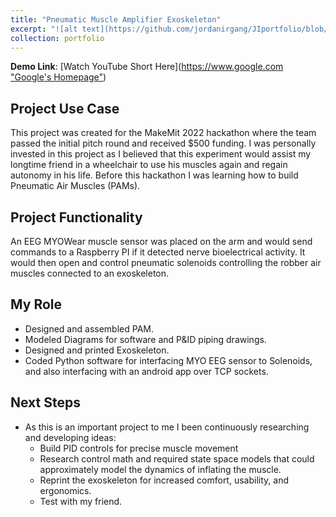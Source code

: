 ```yaml
---
title: "Pneumatic Muscle Amplifier Exoskeleton"
excerpt: "![alt text](https://github.com/jordanirgang/JIportfolio/blob/master/images/thumbnail4.png?raw=true)<br/><br/>An ongoing personal research project I am designing to help my friend in a wheelchair by making an amplifier exoskeleton that if he moves a muscle, this will continue the motion for him."
collection: portfolio
---
```

**Demo Link**: [Watch YouTube Short Here]([https://www.google.com "Google's Homepage"](https://www.youtube.com/shorts/c8Sa4B728Yo))

## Project Use Case 
This project was created for the MakeMit 2022 hackathon where the team passed the initial pitch round and received $500 funding. I was personally invested in this project as I  believed that this experiment would assist my longtime friend in a wheelchair to use his muscles again and regain autonomy in his life. Before this hackathon I was learning how to build Pneumatic Air Muscles (PAMs).

## Project Functionality
An EEG MYOWear muscle sensor was placed on the arm and would send commands to a Raspberry PI if it detected nerve bioelectrical activity. It would then open and control pneumatic solenoids controlling the robber air muscles connected to an exoskeleton.

## My Role
- Designed and assembled PAM.
- Modeled Diagrams for software and P&ID piping drawings.
- Designed and printed Exoskeleton.
- Coded Python software for interfacing MYO EEG sensor to Solenoids, and also interfacing with an android app over TCP sockets.

## Next Steps
- As this is an important project to me I been continuously researching and developing ideas:  
    - Build PID controls for precise muscle movement 
    - Research control math and required state space models that could approximately model the dynamics of inflating the muscle.
    - Reprint the exoskeleton for increased comfort, usability, and ergonomics.
    - Test with my friend.
